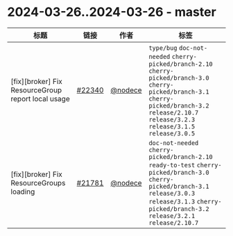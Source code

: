 # 2024-03-26..2024-03-26 - master
| 标题 | 链接 | 作者 | 标签 |
| - | :--: | :--: | - |
| [fix][broker] Fix ResourceGroup report local usage | [#22340](https://github.com/apache/pulsar/pull/22340) | [@nodece](https://github.com/nodece) | `type/bug` `doc-not-needed` `cherry-picked/branch-2.10` `cherry-picked/branch-3.0` `cherry-picked/branch-3.1` `cherry-picked/branch-3.2` `release/2.10.7` `release/3.2.3` `release/3.1.5` `release/3.0.5`  | 
| [fix][broker] Fix ResourceGroups loading | [#21781](https://github.com/apache/pulsar/pull/21781) | [@nodece](https://github.com/nodece) | `doc-not-needed` `cherry-picked/branch-2.10` `ready-to-test` `cherry-picked/branch-3.0` `cherry-picked/branch-3.1` `release/3.0.3` `release/3.1.3` `cherry-picked/branch-3.2` `release/3.2.1` `release/2.10.7`  | 
